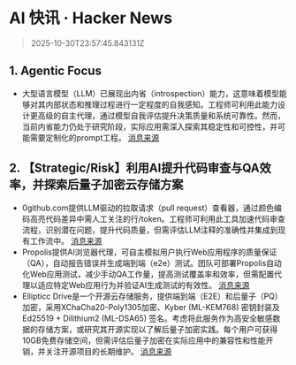 # AI 快讯 · Hacker News

> 2025-10-30T23:57:45.843131Z

## 1. Agentic Focus

- 大型语言模型（LLM）已展现出内省（introspection）能力，这意味着模型能够对其内部状态和推理过程进行一定程度的自我感知。工程师可利用此能力设计更高级的自主代理，通过模型自我评估提升决策质量和系统可靠性。然而，当前内省能力仍处于研究阶段，实际应用需深入探索其稳定性和可控性，并可能需要定制化的prompt工程。 [消息来源](https://www.anthropic.com/research/introspection)

## 2. 【Strategic/Risk】利用AI提升代码审查与QA效率，并探索后量子加密云存储方案

- 0github.com提供LLM驱动的拉取请求（pull request）查看器，通过颜色编码高亮代码差异中需人工关注的行/token。工程师可利用此工具加速代码审查流程，识别潜在问题，提升代码质量，但需评估LLM注释的准确性并集成到现有工作流中。 [消息来源](https://0github.com/)
- Propolis提供AI浏览器代理，可自主模拟用户执行Web应用程序的质量保证（QA），自动报告错误并生成端到端（e2e）测试。团队可部署Propolis自动化Web应用测试，减少手动QA工作量，提高测试覆盖率和效率，但需配置代理以适应特定Web应用行为并验证AI生成测试的有效性。 [消息来源](https://app.propolis.tech/#/launch)
- Ellipticc Drive是一个开源云存储服务，提供端到端（E2E）和后量子（PQ）加密，采用XChaCha20-Poly1305加密、Kyber (ML-KEM768) 密钥封装及Ed25519 + Dilithium2 (ML-DSA65) 签名。考虑将此服务作为高安全敏感数据的存储方案，或研究其开源实现以了解后量子加密实践。每个用户可获得10GB免费存储空间，但需评估后量子加密在实际应用中的兼容性和性能开销，并关注开源项目的长期维护。 [消息来源](https://ellipticc.com/)
